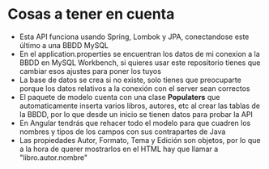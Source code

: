 # Cosas a tener en cuenta
- Esta API funciona usando Spring, Lombok y JPA, conectandose este último a una BBDD MySQL
- En el application.properties se encuentran los datos de mi conexion a la BBDD en MySQL Workbench, si quieres usar este repositorio tienes que cambiar esos ajustes para poner los tuyos
- La base de datos se crea si no existe, solo tienes que preocuparte porque los datos relativos a la conexión con el server sean correctos
- El paquete de modelo cuenta con una clase **Populaters** que automaticamente inserta varios libros, autores, etc al crear las tablas de la BBDD, por lo que desde un inicio se tienen datos para probar la API
- En Angular tendrás que rehacer todo el modelo para que cuadren los nombres y tipos de los campos con sus contrapartes de Java
- Las propiedades Autor, Formato, Tema y Edición son objetos, por lo que a la hora de querer mostrarlos en el HTML hay que llamar a "libro.autor.nombre"
